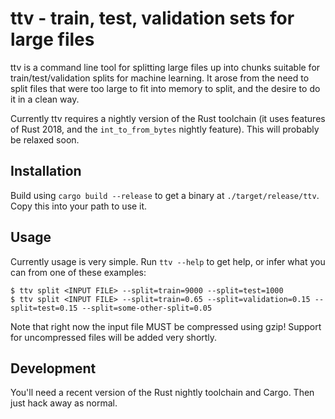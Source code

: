 ttv - train, test, validation sets for large files
==================================================

ttv is a command line tool for splitting large files up into chunks suitable for train/test/validation splits for machine learning. It arose from the need to split files that were too large to fit into memory to split, and the desire to do it in a clean way.

Currently ttv requires a nightly version of the Rust toolchain (it uses features of Rust 2018, and the `int_to_from_bytes` nightly feature). This will probably be relaxed soon.

Installation
------------

Build using `cargo build --release` to get a binary at `./target/release/ttv`. Copy this into your path to use it.

Usage
-----

Currently usage is very simple. Run `ttv --help` to get help, or infer what you can from one of these examples:

    $ ttv split <INPUT FILE> --split=train=9000 --split=test=1000
    $ ttv split <INPUT FILE> --split=train=0.65 --split=validation=0.15 --split=test=0.15 --split=some-other-split=0.05

Note that right now the input file MUST be compressed using gzip! Support for uncompressed files will be added very shortly.

Development
-----------

You'll need a recent version of the Rust nightly toolchain and Cargo. Then just hack away as normal.

